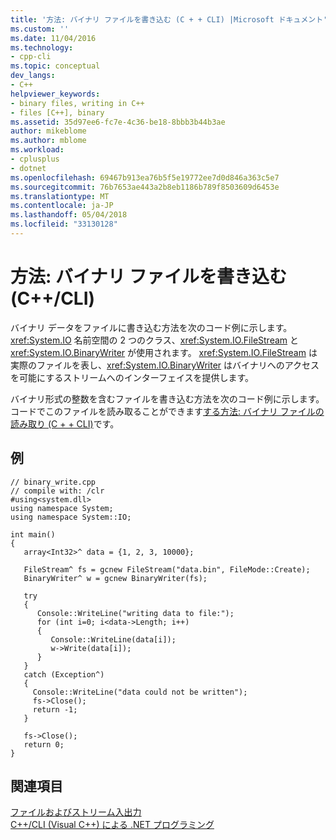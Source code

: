```yaml
---
title: '方法: バイナリ ファイルを書き込む (C + + CLI) |Microsoft ドキュメント'
ms.custom: ''
ms.date: 11/04/2016
ms.technology:
- cpp-cli
ms.topic: conceptual
dev_langs:
- C++
helpviewer_keywords:
- binary files, writing in C++
- files [C++], binary
ms.assetid: 35d97ee6-fc7e-4c36-be18-8bbb3b44b3ae
author: mikeblome
ms.author: mblome
ms.workload:
- cplusplus
- dotnet
ms.openlocfilehash: 69467b913ea76b5f5e19772ee7d0d846a363c5e7
ms.sourcegitcommit: 76b7653ae443a2b8eb1186b789f8503609d6453e
ms.translationtype: MT
ms.contentlocale: ja-JP
ms.lasthandoff: 05/04/2018
ms.locfileid: "33130128"
---
```

# <a name="how-to-write-a-binary-file-ccli"></a>方法: バイナリ ファイルを書き込む (C++/CLI)
バイナリ データをファイルに書き込む方法を次のコード例に示します。 <xref:System.IO> 名前空間の 2 つのクラス、<xref:System.IO.FileStream> と <xref:System.IO.BinaryWriter> が使用されます。 <xref:System.IO.FileStream> は実際のファイルを表し、<xref:System.IO.BinaryWriter> はバイナリへのアクセスを可能にするストリームへのインターフェイスを提供します。  
  
 バイナリ形式の整数を含むファイルを書き込む方法を次のコード例に示します。 コードでこのファイルを読み取ることができます[する方法: バイナリ ファイルの読み取り (C + + CLI)](../dotnet/how-to-read-a-binary-file-cpp-cli.md)です。  
  
## <a name="example"></a>例  
  
```  
// binary_write.cpp  
// compile with: /clr  
#using<system.dll>  
using namespace System;  
using namespace System::IO;  
  
int main()  
{  
   array<Int32>^ data = {1, 2, 3, 10000};  
  
   FileStream^ fs = gcnew FileStream("data.bin", FileMode::Create);  
   BinaryWriter^ w = gcnew BinaryWriter(fs);  
  
   try   
   {  
      Console::WriteLine("writing data to file:");  
      for (int i=0; i<data->Length; i++)  
      {  
         Console::WriteLine(data[i]);  
         w->Write(data[i]);  
      }  
   }  
   catch (Exception^)   
   {  
     Console::WriteLine("data could not be written");  
     fs->Close();  
     return -1;  
   }  
  
   fs->Close();  
   return 0;  
}  
```  
  
## <a name="see-also"></a>関連項目  
 [ファイルおよびストリーム入出力](http://msdn.microsoft.com/Library/4f4a33a9-66b7-4cd7-a285-4ad3e4276cd2)   
 [C++/CLI (Visual C++) による .NET プログラミング](../dotnet/dotnet-programming-with-cpp-cli-visual-cpp.md)